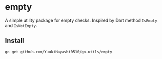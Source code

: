 # empty

A simple utility package for empty checks.
Inspired by Dart method `IsEmpty` and `IsNotEmpty`.

## Install

```bash
go get github.com/YuukiHayashi0510/go-utils/empty
```
